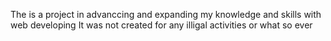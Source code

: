 The is a project in advanccing and expanding my knowledge and skills with web developing
It was not created for any illigal activities or what so ever
